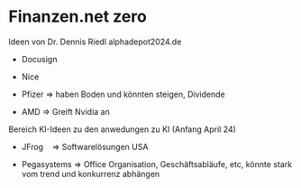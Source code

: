 # Finanzen.net zero

Ideen von Dr. Dennis Riedl alphadepot2024.de

- Docusign

- Nice

- Pfizer     => haben Boden und könnten steigen, Dividende

- AMD       => Greift Nvidia an

Bereich KI-Ideen zu den anwedungen zu KI  (Anfang April 24)

- JFrog    => Softwarelösungen USA

- Pegasystems => Office Organisation, Geschäftsabläufe, etc, könnte stark vom trend und konkurrenz abhängen
